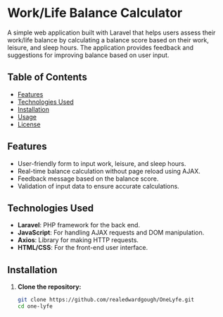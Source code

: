 # Work/Life Balance Calculator

A simple web application built with Laravel that helps users assess their work/life balance by calculating a balance score based on their work, leisure, and sleep hours. The application provides feedback and suggestions for improving balance based on user input.

## Table of Contents
- [Features](#features)
- [Technologies Used](#technologies-used)
- [Installation](#installation)
- [Usage](#usage)
- [License](#license)

## Features
- User-friendly form to input work, leisure, and sleep hours.
- Real-time balance calculation without page reload using AJAX.
- Feedback message based on the balance score.
- Validation of input data to ensure accurate calculations.

## Technologies Used
- **Laravel**: PHP framework for the back end.
- **JavaScript**: For handling AJAX requests and DOM manipulation.
- **Axios**: Library for making HTTP requests.
- **HTML/CSS**: For the front-end user interface.

## Installation

1. **Clone the repository:**
   ```bash
   git clone https://github.com/realedwardgough/OneLyfe.git
   cd one-lyfe
